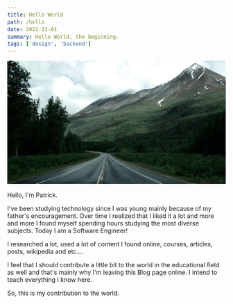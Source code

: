 ```yaml
---
title: Hello World
path: /hello
date: 2022-12-01
summary: Hello World, the beginning.
tags: ['design', 'backend']
---
```


![background](./images/blog_bg_4.jpg)

Hello, I'm Patrick.

I've been studying technology since I was young mainly because of my father's encouragement. Over time I realized that I liked it a lot and more and more I found myself spending hours studying the most diverse subjects. Today I am a Software Engineer!

I researched a lot, used a lot of content I found online, courses, articles, posts, wikipedia and etc....

I feel that I should contribute a little bit to the world in the educational field as well and that's mainly why I'm leaving this Blog page online. I intend to teach everything I know here.

So, this is my contribution to the world.